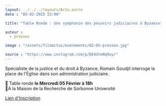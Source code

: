 ```yaml
---
layout: ../../../layouts/Actu.astro
date : "05-02-2025 23:00"

title: "Table Ronde : Une symphonie des pouvoirs judiciaires à Byzance"

auteur :
  - presses

image : "/assets/fildactus/evenements/02-05-presses.jpg"

source : "https://www.instagram.com/p/DE4dteNq9oy/"
---
```


Spécialiste de la justice et du droit à Byzance, Romain Goudjil interroge la place de l'Église dans son administration judiciaire.

📅 Table ronde __le Mercredi 05 Février à 18h__  
📍À la Maison de la Recherche de Sorbonne Université

[Lien d'Inscription](https://docs.google.com/forms/d/e/1FAIpQLSdFT2KwEg7gZ7nL7nyXNjb2-st_Bzf_jKLuNyixUiPMPGhoKA/viewform)